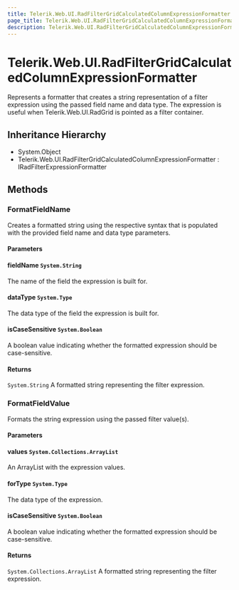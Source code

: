 ```yaml
---
title: Telerik.Web.UI.RadFilterGridCalculatedColumnExpressionFormatter
page_title: Telerik.Web.UI.RadFilterGridCalculatedColumnExpressionFormatter
description: Telerik.Web.UI.RadFilterGridCalculatedColumnExpressionFormatter
---
```


# Telerik.Web.UI.RadFilterGridCalculatedColumnExpressionFormatter

Represents a formatter that creates a string representation of a filter expression
            using the passed field name and data type. The expression is useful when Telerik.Web.UI.RadGrid is pointed as a filter container.

## Inheritance Hierarchy

* System.Object
* Telerik.Web.UI.RadFilterGridCalculatedColumnExpressionFormatter : IRadFilterExpressionFormatter

## Methods

###  FormatFieldName

Creates a formatted string using the respective syntax that is populated with the
            provided field name and data type parameters.

#### Parameters

#### fieldName `System.String`

The name of the field the expression is built for.

#### dataType `System.Type`

The data type of the field the expression is built for.

#### isCaseSensitive `System.Boolean`

A boolean value indicating whether the formatted expression
            should be case-sensitive.

#### Returns

`System.String` A formatted string representing the filter expression.

###  FormatFieldValue

Formats the string expression using the passed filter value(s).

#### Parameters

#### values `System.Collections.ArrayList`

An ArrayList with the expression values.

#### forType `System.Type`

The data type of the expression.

#### isCaseSensitive `System.Boolean`

A boolean value indicating whether the formatted expression
            should be case-sensitive.

#### Returns

`System.Collections.ArrayList` A formatted string representing the filter expression.

